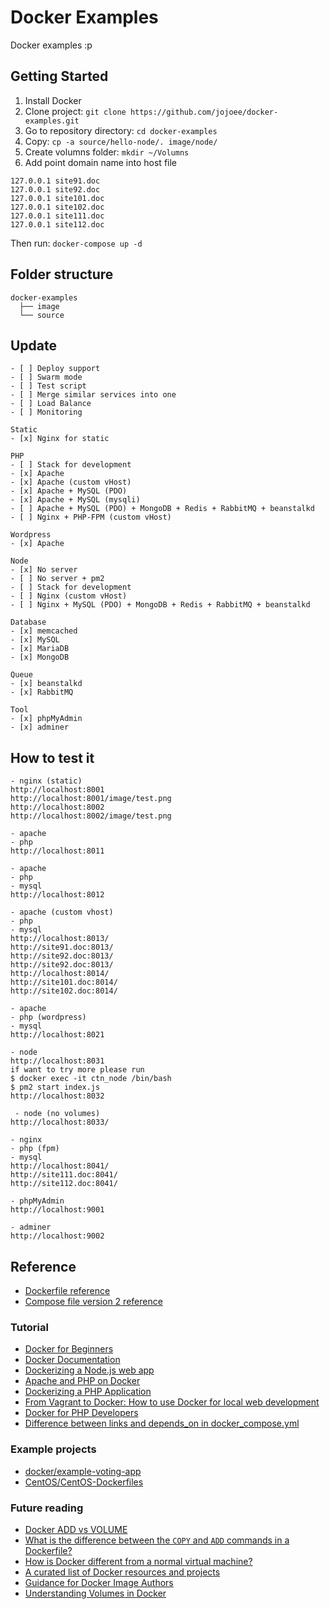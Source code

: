 # Docker Examples

Docker examples :p

## Getting Started

1. Install Docker
2. Clone project: `git clone https://github.com/jojoee/docker-examples.git`
3. Go to repository directory: `cd docker-examples`
4. Copy: `cp -a source/hello-node/. image/node/`
5. Create volumns folder: `mkdir ~/Volumns`
6. Add point domain name into host file
```
127.0.0.1 site91.doc
127.0.0.1 site92.doc
127.0.0.1 site101.doc
127.0.0.1 site102.doc
127.0.0.1 site111.doc
127.0.0.1 site112.doc
```

Then run: `docker-compose up -d`

## Folder structure

```
docker-examples
  ├── image
  └── source
```

## Update

```
- [ ] Deploy support
- [ ] Swarm mode
- [ ] Test script
- [ ] Merge similar services into one
- [ ] Load Balance
- [ ] Monitoring

Static
- [x] Nginx for static

PHP
- [ ] Stack for development
- [x] Apache
- [x] Apache (custom vHost)
- [x] Apache + MySQL (PDO)
- [x] Apache + MySQL (mysqli)
- [ ] Apache + MySQL (PDO) + MongoDB + Redis + RabbitMQ + beanstalkd
- [ ] Nginx + PHP-FPM (custom vHost)

Wordpress
- [x] Apache

Node
- [x] No server
- [ ] No server + pm2
- [ ] Stack for development
- [ ] Nginx (custom vHost)
- [ ] Nginx + MySQL (PDO) + MongoDB + Redis + RabbitMQ + beanstalkd

Database
- [x] memcached
- [x] MySQL
- [x] MariaDB
- [x] MongoDB

Queue
- [x] beanstalkd
- [x] RabbitMQ

Tool
- [x] phpMyAdmin
- [x] adminer
```

## How to test it

```
- nginx (static)
http://localhost:8001
http://localhost:8001/image/test.png
http://localhost:8002
http://localhost:8002/image/test.png

- apache
- php
http://localhost:8011

- apache
- php
- mysql
http://localhost:8012

- apache (custom vhost)
- php
- mysql
http://localhost:8013/
http://site91.doc:8013/
http://site92.doc:8013/
http://site92.doc:8013/
http://localhost:8014/
http://site101.doc:8014/
http://site102.doc:8014/

- apache
- php (wordpress)
- mysql
http://localhost:8021

- node
http://localhost:8031
if want to try more please run
$ docker exec -it ctn_node /bin/bash
$ pm2 start index.js
http://localhost:8032

 - node (no volumes)
http://localhost:8033/

- nginx
- php (fpm)
- mysql
http://localhost:8041/
http://site111.doc:8041/
http://site112.doc:8041/

- phpMyAdmin
http://localhost:9001

- adminer
http://localhost:9002
```

## Reference

- [Dockerfile reference](https://docs.docker.com/engine/reference/builder/)
- [Compose file version 2 reference](https://docs.docker.com/compose/compose-file/compose-file-v2/)

### Tutorial

- [Docker for Beginners](https://prakhar.me/docker-curriculum/)
- [Docker Documentation](https://docs.docker.com/)
- [Dockerizing a Node.js web app](https://nodejs.org/en/docs/guides/nodejs-docker-webapp/)
- [Apache and PHP on Docker](https://writing.pupius.co.uk/apache-and-php-on-docker-44faef716150)
- [Dockerizing a PHP Application](https://semaphoreci.com/community/tutorials/dockerizing-a-php-application)
- [From Vagrant to Docker: How to use Docker for local web development](http://tech.osteel.me/posts/2015/12/18/from-vagrant-to-docker-how-to-use-docker-for-local-web-development.html)
- [Docker for PHP Developers](http://www.newmediacampaigns.com/blog/docker-for-php-developers)
- [Difference between links and depends_on in docker_compose.yml](http://stackoverflow.com/questions/35832095/difference-between-links-and-depends-on-in-docker-compose-yml)

### Example projects

- [docker/example-voting-app](https://github.com/docker/example-voting-app)
- [CentOS/CentOS-Dockerfiles](https://github.com/CentOS/CentOS-Dockerfiles)

### Future reading

- [Docker ADD vs VOLUME](http://stackoverflow.com/questions/27735706/docker-add-vs-volume)
- [What is the difference between the `COPY` and `ADD` commands in a Dockerfile?](http://stackoverflow.com/questions/24958140/what-is-the-difference-between-the-copy-and-add-commands-in-a-dockerfile)
- [How is Docker different from a normal virtual machine?](http://stackoverflow.com/questions/16047306/how-is-docker-different-from-a-normal-virtual-machine)
- [A curated list of Docker resources and projects](https://github.com/veggiemonk/awesome-docker)
- [Guidance for Docker Image Authors](http://www.projectatomic.io/docs/docker-image-author-guidance/)
- [Understanding Volumes in Docker](http://container-solutions.com/understanding-volumes-docker/)
